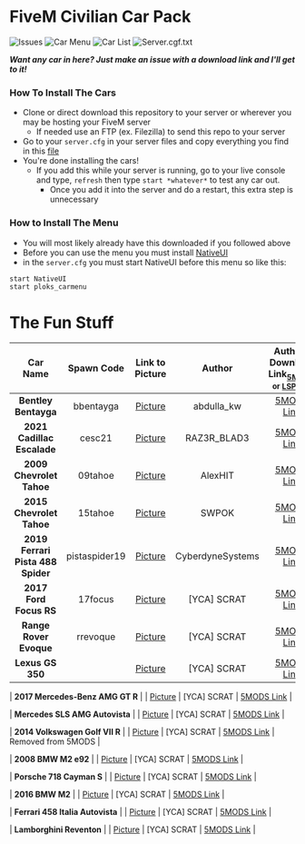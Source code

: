 # FiveM Civilian Car Pack

<!--![Car Menu](https://img.shields.io/badge/Car%20Menu-Up%20to%20Date-brightgreen?style=for-the-badge)-->
<!--![Car List](https://img.shields.io/badge/Car%20List-Up%20to%20Date-brightgreen?style=for-the-badge)-->
<!--![Server.cgf.txt](https://img.shields.io/badge/server.cfg.txt-Up%20to%20Date-brightgreen?style=for-the-badge)-->
![Issues](https://img.shields.io/github/issues/PLOKMJNB/FiveM-Civ-Car-Pack?style=for-the-badge&logo=github)
![Car Menu](https://img.shields.io/badge/Car%20Menu-Outdated-red?style=for-the-badge)
![Car List](https://img.shields.io/badge/Car%20List-Outdated-red?style=for-the-badge)
![Server.cgf.txt](https://img.shields.io/badge/server.cfg.txt-Outdated-red?style=for-the-badge)

***Want any car in here? Just make an issue with a download link and I'll get to it!***

### How To Install The Cars
- Clone or direct download this repository to your server or wherever you may be hosting your FiveM server
  - If needed use an FTP (ex. Filezilla) to send this repo to your server
- Go to your `server.cfg` in your server files and copy everything you find in this [file](server.cfg.txt)
- You're done installing the cars!
  - If you add this while your server is running, go to your live console and type, `refresh` then type `start *whatever*` to test any car out.
    - Once you add it into the server and do a restart, this extra step is unnecessary

### How to Install The Menu
- You will most likely already have this downloaded if you followed above
- Before you can use the menu you must install [NativeUI](https://github.com/FrazzIe/NativeUILua)
- in the `server.cfg` you must start NativeUI before this menu so like this:
```
start NativeUI 
start ploks_carmenu
```

# The Fun Stuff
| Car Name | Spawn Code  | Link to Picture | Author | Authors Download Link<sub>[5MODS](https://gta5-mods.com/) or [LSPDFR](https://www.lcpdfr.com/)<sub>  | Extra Notes
| :-----:  | :-:         | :-:             | :-: | :-: | :-: |
| **Bentley Bentayga** | bbentayga | [Picture](/[PLOKS_CARS]/[BENTLEY]/bbentayga/bbentayga.jpg) | abdulla_kw | [5MODS Link](https://www.gta5-mods.com/vehicles/bentley-bentayga) |
| **2021 Cadillac Escalade** | cesc21 | [Picture](/[PLOKS_CARS]/[CADILLAC]/cesc21/cesc21.jpg) | RAZ3R_BLAD3 | [5MODS Link](https://www.gta5-mods.com/vehicles/cadillac-escalade-2021-next-gen-replace) |
| **2009 Chevrolet Tahoe** | 09tahoe | [Picture](/[PLOKS_CARS]/[CHEVROLET]/09tahoe/09tahoe.png) | AlexHIT | [5MODS Link](https://www.gta5-mods.com/vehicles/chevrolet-tahoe-add-on-replace) |
| **2015 Chevrolet Tahoe** | 15tahoe | [Picture](/[PLOKS_CARS]/[CHEVROLET]/15tahoe/15tahoe.png) | SWPOK | [5MODS Link](https://www.gta5-mods.com/vehicles/2015-chevy-tahoe-with-extras-addon) |
| **2019 Ferrari Pista 488 Spider** | pistaspider19 | [Picture](/[PLOKS_CARS]/[FERRARI]/pistaspider19/pistaspider19.jpg) | CyberdyneSystems | [5MODS Link](https://www.gta5-mods.com/vehicles/ferrari-pista-spider-2019-add-on-extras-wheels-animated-roof-lods) |
| **2017 Ford Focus RS** | 17focus | [Picture](/[PLOKS_CARS]/[RANGEROVER]/17focus/17focus.jpg) | [YCA] SCRAT | [5MODS Link](https://gta5-mods.com/vehicles/ford-focus-rs-2017-add-on-replace-tuning-template-multi-livery) |
| **Range Rover Evoque** | rrevoque | [Picture](/[PLOKS_CARS]/[RANGEROVER]/rrevoque/rrevoque.jpg) | [YCA] SCRAT | [5MODS Link](https://www.gta5-mods.com/vehicles/range-rover-evoque) |
| **Lexus GS 350** |  | [Picture](/[PLOKS_CARS]/[RANGEROVER]/rrevoque/rrevoque.jpg) | [YCA] SCRAT | [5MODS Link](https://gta5-mods.com/vehicles/lexus-gs-350-add-on-replace-tuning-template) |

| **2017 Mercedes-Benz AMG GT R** |  | [Picture](/[PLOKS_CARS]/[RANGEROVER]/rrevoque/rrevoque.jpg) | [YCA] SCRAT | [5MODS Link](https://gta5-mods.com/vehicles/mercedes-benz-amg-gt-r-2017) |

| **Mercedes SLS AMG Autovista** |  | [Picture](/[PLOKS_CARS]/[RANGEROVER]/rrevoque/rrevoque.jpg) | [YCA] SCRAT | [5MODS Link](https://gta5-mods.com/vehicles/mercedes-sls-amg-autovista-add-on-replace-template) |

| **2014 Volkswagen Golf VII R** |  | [Picture](/[PLOKS_CARS]/[RANGEROVER]/rrevoque/rrevoque.jpg) | [YCA] SCRAT | [5MODS Link](https://gta5-mods.com/vehicles/volkswagen-golf-vii-r-2014) | Removed from 5MODS |

| **2008 BMW M2 e92** |  | [Picture](/[PLOKS_CARS]/[RANGEROVER]/rrevoque/rrevoque.jpg) | [YCA] SCRAT | [5MODS Link](https://gta5-mods.com/vehicles/bmw-m2-e92-2008-add-on-replace) |

| **Porsche 718 Cayman S** |  | [Picture](/[PLOKS_CARS]/[RANGEROVER]/rrevoque/rrevoque.jpg) | [YCA] SCRAT | [5MODS Link](https://gta5-mods.com/vehicles/porsche-718-cayman-s-add-on-replace) |

| **2016 BMW M2** |  | [Picture](/[PLOKS_CARS]/[RANGEROVER]/rrevoque/rrevoque.jpg) | [YCA] SCRAT | [5MODS Link](https://gta5-mods.com/vehicles/2016-bmw-m2-add-on-replace-tuning-template) |

| **Ferrari 458 Italia Autovista** |  | [Picture](/[PLOKS_CARS]/[RANGEROVER]/rrevoque/rrevoque.jpg) | [YCA] SCRAT | [5MODS Link](https://gta5-mods.com/vehicles/ferrari-458-italia-autovista-add-on-replace) |

| **Lamborghini Reventon** |  | [Picture](/[PLOKS_CARS]/[RANGEROVER]/rrevoque/rrevoque.jpg) | [YCA] SCRAT | [5MODS Link](https://gta5-mods.com/vehicles/lamborghini-reventon) |
